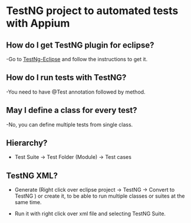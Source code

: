 # TestNG project to automated tests with Appium

## How do I get TestNG plugin for eclipse?

-Go to [TestNg-Eclipse](https://testng.org/doc/eclipse.html#eclipse-installation) and follow the instructions to get it.

## How do I run tests with TestNG?

-You need to have @Test annotation followed by method.

## May I define a class for every test?

-No, you can define multiple tests from single class.

## Hierarchy?

- Test Suite -> Test Folder (Module) -> Test cases

## TestNG XML?

- Generate (Right click over eclipse project -> TestNG -> Convert to TestNG ) or create it, to be able to run multiple classes or suites at the same time.

- Run it with right click over xml file and selecting TestNG Suite.